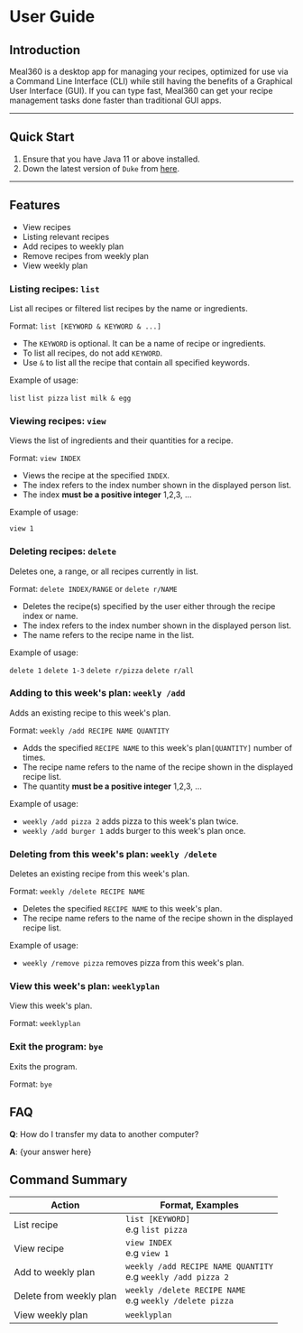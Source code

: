 # User Guide

## Introduction

Meal360 is a desktop app for managing your recipes, optimized for use via a Command Line Interface (CLI) while still having the benefits of a Graphical User Interface (GUI). If you can type fast, Meal360 can get your recipe management tasks done faster than traditional GUI apps.

___

## Quick Start

1. Ensure that you have Java 11 or above installed. 
2. Down the latest version of `Duke` from [here](http://link.to/duke).

___

## Features

* View recipes
* Listing relevant recipes
* Add recipes to weekly plan
* Remove recipes from weekly plan
* View weekly plan

### Listing recipes: `list`

List all recipes or filtered list recipes by the name or ingredients.

Format: `list [KEYWORD & KEYWORD & ...]`

* The `KEYWORD` is optional. It can be a name of recipe or ingredients.
* To list all recipes, do not add `KEYWORD`.
* Use `&` to list all the recipe that contain all specified keywords.

Example of usage:

`list`
`list pizza`
`list milk & egg`

### Viewing recipes: `view`

Views the list of ingredients and their quantities for a recipe.

Format: `view INDEX`

* Views the recipe at the specified `INDEX`.
* The index refers to the index number shown in the displayed person list.
* The index **must be a positive integer** 1,2,3, ...

Example of usage:

`view 1`

### Deleting recipes: `delete`

Deletes one, a range, or all recipes currently in list.

Format: `delete INDEX/RANGE` or `delete r/NAME`

* Deletes the recipe(s) specified by the user either through the recipe index or name.
* The index refers to the index number shown in the displayed person list.
* The name refers to the recipe name in the list.

Example of usage:

`delete 1`
`delete 1-3`
`delete r/pizza`
`delete r/all`


### Adding to this week's plan: `weekly /add`

Adds an existing recipe to this week's plan.

Format: `weekly /add RECIPE NAME QUANTITY`

* Adds the specified `RECIPE NAME` to this week's plan`[QUANTITY]` number of times.
* The recipe name refers to the name of the recipe shown in the displayed recipe list.
* The quantity **must be a positive
  integer** 1,2,3, ...

Example of usage:

* `weekly /add pizza 2` adds pizza to this week's plan twice.
* `weekly /add burger 1` adds burger to this week's plan once.

### Deleting from this week's plan: `weekly /delete`

Deletes an existing recipe from this week's plan.

Format: `weekly /delete RECIPE NAME`

* Deletes the specified `RECIPE NAME` to this week's plan.
* The recipe name refers to the name of the recipe shown in the displayed recipe list.

Example of usage:

* `weekly /remove pizza` removes pizza from this week's plan.

### View this week's plan: `weeklyplan`

View this week's plan.

Format: `weeklyplan`

### Exit the program: `bye`

Exits the program.

Format: `bye`

## FAQ

**Q**: How do I transfer my data to another computer?

**A**: {your answer here}

## Command Summary
| Action | Format, Examples                      | 
|--------|---------------------------------------|
|List recipe | `list [KEYWORD]`<br/>e.g `list pizza` |
|View recipe | `view INDEX`<br/>e.g `view 1` |
|Add to weekly plan | `weekly /add RECIPE NAME QUANTITY`<br/>e.g `weekly /add pizza 2` |
|Delete from weekly plan | `weekly /delete RECIPE NAME`<br/>e.g `weekly /delete pizza` |
|View weekly plan | `weeklyplan` |
